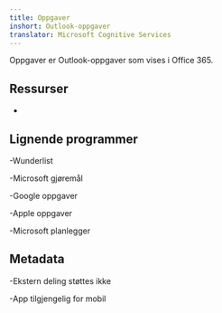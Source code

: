 ```yaml
---
title: Oppgaver
inshort: Outlook-oppgaver
translator: Microsoft Cognitive Services
---
```


Oppgaver er Outlook-oppgaver som vises i Office 365.

Ressurser
---------

-   

Lignende programmer
--------------------

-Wunderlist

-Microsoft gjøremål

-Google oppgaver

-Apple oppgaver

-Microsoft planlegger

Metadata
--------

-Ekstern deling støttes ikke

-App tilgjengelig for mobil



